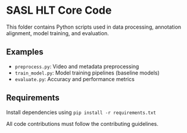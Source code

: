 # SASL HLT Core Code

This folder contains Python scripts used in data processing, annotation alignment, model training, and evaluation.

## Examples
- `preprocess.py`: Video and metadata preprocessing
- `train_model.py`: Model training pipelines (baseline models)
- `evaluate.py`: Accuracy and performance metrics

## Requirements
Install dependencies using `pip install -r requirements.txt`

All code contributions must follow the contributing guidelines.
